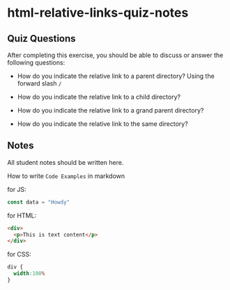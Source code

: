 # html-relative-links-quiz-notes

## Quiz Questions

After completing this exercise, you should be able to discuss or answer the following questions:

- How do you indicate the relative link to a parent directory?
  Using the forward slash ```/```

- How do you indicate the relative link to a child directory?

- How do you indicate the relative link to a grand parent directory?

- How do you indicate the relative link to the same directory?

## Notes

All student notes should be written here.


How to write `Code Examples` in markdown

for JS:
```javascript
const data = "Howdy"
```

for HTML:
```html
<div>
  <p>This is text content</p>
</div>
```

for CSS:
```css
div {
  width:100%
}
```
